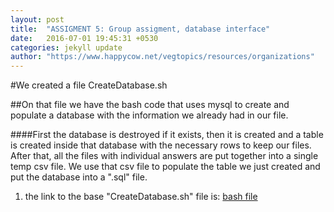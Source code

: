 ```yaml
---
layout: post
title:  "ASSIGMENT 5: Group assigment, database interface"
date:   2016-07-01 19:45:31 +0530
categories: jekyll update
author: "https://www.happycow.net/vegtopics/resources/organizations"
---
```


#We created a file CreateDatabase.sh

##On that file we have the bash code that uses mysql to create and populate a database with the information we already had in our file.

####First the database is destroyed if it exists, then it is created and a table is created inside that database with the necessary
rows to keep our files. After that, all the files with individual answers are put together into a single temp csv file.
We use that csv file to populate the table we just created and put the database into a ".sql" file.

1. the link to the base "CreateDatabase.sh" file is: [bash file](dsadsa)
